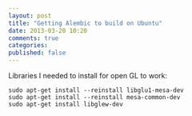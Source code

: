 ```yaml
---
layout: post
title: "Getting Alembic to build on Ubuntu"
date: 2013-03-20 10:20
comments: true
categories: 
published: false
---
```


Libraries I needed to install for open GL to work:
    
    sudo apt-get install --reinstall libglu1-mesa-dev
    sudo apt-get install --reinstall mesa-common-dev
    sudo apt-get install libglew-dev
